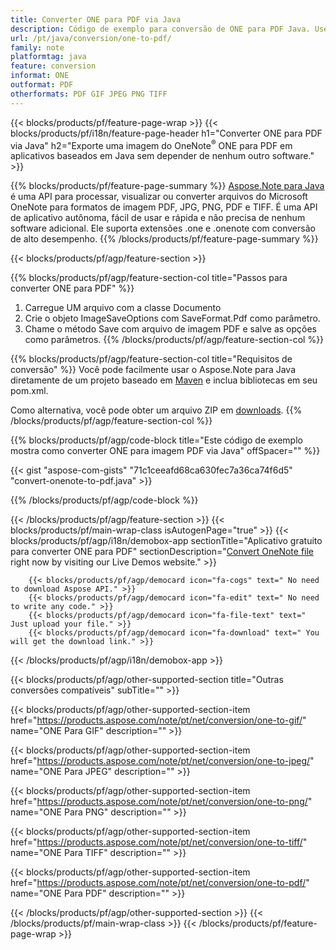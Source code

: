 ```yaml
---
title: Converter ONE para PDF via Java
description: Código de exemplo para conversão de ONE para PDF Java. Use o código de exemplo da API para arquivos em lote ONE para conversão PDF em qualquer aplicativo baseado em Java. 
url: /pt/java/conversion/one-to-pdf/
family: note
platformtag: java
feature: conversion
informat: ONE
outformat: PDF
otherformats: PDF GIF JPEG PNG TIFF
---
```

{{< blocks/products/pf/feature-page-wrap >}}
{{< blocks/products/pf/i18n/feature-page-header h1="Converter ONE para PDF via Java" h2="Exporte uma imagem do OneNote<sup>&reg;</sup> ONE para PDF em aplicativos baseados em Java sem depender de nenhum outro software." >}}

{{% blocks/products/pf/feature-page-summary %}}
[Aspose.Note para Java](https://products.aspose.com/note/java/) é uma API para processar, visualizar ou converter arquivos do Microsoft OneNote para formatos de imagem PDF, JPG, PNG, PDF e TIFF. É uma API de aplicativo autônoma, fácil de usar e rápida e não precisa de nenhum software adicional. Ele suporta extensões .one e .onenote com conversão de alto desempenho.
{{% /blocks/products/pf/feature-page-summary  %}}

{{< blocks/products/pf/agp/feature-section >}}

{{% blocks/products/pf/agp/feature-section-col title="Passos para converter ONE para PDF" %}}
1. Carregue UM arquivo com a classe Documento
2. Crie o objeto ImageSaveOptions com SaveFormat.Pdf como parâmetro.
3. Chame o método Save com arquivo de imagem PDF e salve as opções como parâmetros.
{{% /blocks/products/pf/agp/feature-section-col %}}

{{% blocks/products/pf/agp/feature-section-col title="Requisitos de conversão" %}}
Você pode facilmente usar o Aspose.Note para Java diretamente de um projeto baseado em [Maven](https://repository.aspose.com/webapp/#/artifacts/browse/tree/General/repo/com/aspose/aspose-note) e inclua bibliotecas em seu pom.xml.

Como alternativa, você pode obter um arquivo ZIP em [downloads](https://downloads.aspose.com/note/java).
{{% /blocks/products/pf/agp/feature-section-col %}}

{{% blocks/products/pf/agp/code-block title="Este código de exemplo mostra como converter ONE para imagem PDF via Java" offSpacer="" %}}

{{< gist "aspose-com-gists" "71c1ceeafd68ca630fec7a36ca74f6d5" "convert-onenote-to-pdf.java" >}}

{{% /blocks/products/pf/agp/code-block %}}

{{< /blocks/products/pf/agp/feature-section >}}
{{< blocks/products/pf/main-wrap-class isAutogenPage="true" >}}
{{< blocks/products/pf/agp/i18n/demobox-app sectionTitle="Aplicativo gratuito para converter ONE para PDF" sectionDescription="[Convert OneNote file](https://products.aspose.app/note/conversion/onenote-to-pdf) right now by visiting our Live Demos website." >}}

        {{< blocks/products/pf/agp/democard icon="fa-cogs" text=" No need to download Aspose API." >}}
        {{< blocks/products/pf/agp/democard icon="fa-edit" text=" No need to write any code." >}}
        {{< blocks/products/pf/agp/democard icon="fa-file-text" text=" Just upload your file." >}}
        {{< blocks/products/pf/agp/democard icon="fa-download" text=" You will get the download link." >}}
		
{{< /blocks/products/pf/agp/i18n/demobox-app >}}

{{< blocks/products/pf/agp/other-supported-section title="Outras conversões compatíveis" subTitle="" >}}

{{< blocks/products/pf/agp/other-supported-section-item href="https://products.aspose.com/note/pt/net/conversion/one-to-gif/" name="ONE Para GIF" description="" >}}

{{< blocks/products/pf/agp/other-supported-section-item href="https://products.aspose.com/note/pt/net/conversion/one-to-jpeg/" name="ONE Para JPEG" description="" >}}

{{< blocks/products/pf/agp/other-supported-section-item href="https://products.aspose.com/note/pt/net/conversion/one-to-png/" name="ONE Para PNG" description="" >}}

{{< blocks/products/pf/agp/other-supported-section-item href="https://products.aspose.com/note/pt/net/conversion/one-to-tiff/" name="ONE Para TIFF" description="" >}}

{{< blocks/products/pf/agp/other-supported-section-item href="https://products.aspose.com/note/pt/net/conversion/one-to-pdf/" name="ONE Para PDF" description="" >}}



{{< /blocks/products/pf/agp/other-supported-section >}}
{{< /blocks/products/pf/main-wrap-class >}}
{{< /blocks/products/pf/feature-page-wrap >}}